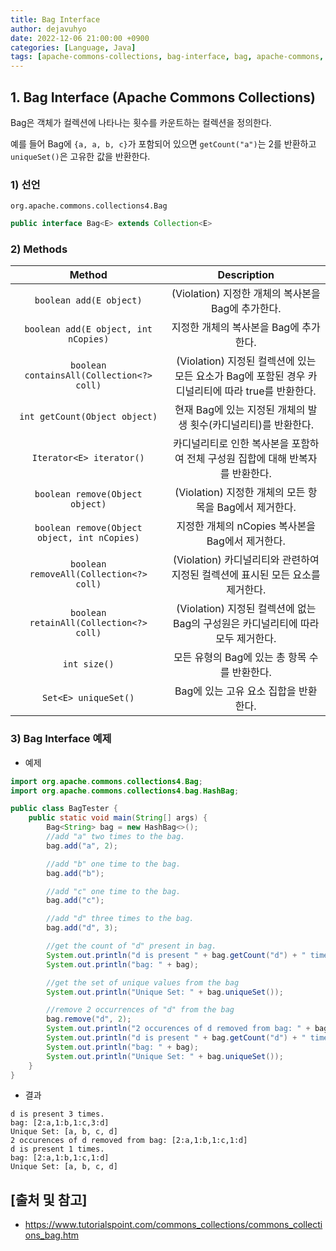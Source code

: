 ```yaml
---
title: Bag Interface
author: dejavuhyo
date: 2022-12-06 21:00:00 +0900
categories: [Language, Java]
tags: [apache-commons-collections, bag-interface, bag, apache-commons, apache-collections, apache-interface, commons-interface]
---
```


## 1. Bag Interface (Apache Commons Collections)
Bag은 객체가 컬렉션에 나타나는 횟수를 카운트하는 컬렉션을 정의한다.

예를 들어 Bag에 `{a, a, b, c}`가 포함되어 있으면 `getCount("a")`는 2를 반환하고 `uniqueSet()`은 고유한 값을 반환한다.

### 1) 선언
`org.apache.commons.collections4.Bag`

```java
public interface Bag<E> extends Collection<E>
```

### 2) Methods

| Method | Description |
|:-----:|:-----:|
| `boolean add(E object)` | (Violation) 지정한 개체의 복사본을 Bag에 추가한다. |
| `boolean add(E object, int nCopies)` | 지정한 개체의 복사본을 Bag에 추가한다. |
| `boolean containsAll(Collection<?> coll)` | (Violation) 지정된 컬렉션에 있는 모든 요소가 Bag에 포함된 경우 카디널리티에 따라 true를 반환한다. |
| `int getCount(Object object)` | 현재 Bag에 있는 지정된 개체의 발생 횟수(카디널리티)를 반환한다. |
| `Iterator<E> iterator()` | 카디널리티로 인한 복사본을 포함하여 전체 구성원 집합에 대해 반복자를 반환한다. |
| `boolean remove(Object object)` | (Violation) 지정한 개체의 모든 항목을 Bag에서 제거한다. |
| `boolean remove(Object object, int nCopies)` | 지정한 개체의 nCopies 복사본을 Bag에서 제거한다. |
| `boolean removeAll(Collection<?> coll)` | (Violation) 카디널리티와 관련하여 지정된 컬렉션에 표시된 모든 요소를 제거한다. |
| `boolean retainAll(Collection<?> coll)` | (Violation) 지정된 컬렉션에 없는 Bag의 구성원은 카디널리티에 따라 모두 제거한다. |
| `int size()` | 모든 유형의 Bag에 있는 총 항목 수를 반환한다. |
| `Set<E> uniqueSet()` | Bag에 있는 고유 요소 집합을 반환한다. |

### 3) Bag Interface 예제

* 예제

```java
import org.apache.commons.collections4.Bag;
import org.apache.commons.collections4.bag.HashBag;

public class BagTester {
    public static void main(String[] args) {
        Bag<String> bag = new HashBag<>();
        //add "a" two times to the bag.
        bag.add("a", 2);

        //add "b" one time to the bag.
        bag.add("b");

        //add "c" one time to the bag.
        bag.add("c");

        //add "d" three times to the bag.
        bag.add("d", 3);

        //get the count of "d" present in bag.
        System.out.println("d is present " + bag.getCount("d") + " times.");
        System.out.println("bag: " + bag);

        //get the set of unique values from the bag
        System.out.println("Unique Set: " + bag.uniqueSet());

        //remove 2 occurrences of "d" from the bag
        bag.remove("d", 2);
        System.out.println("2 occurences of d removed from bag: " + bag);
        System.out.println("d is present " + bag.getCount("d") + " times.");
        System.out.println("bag: " + bag);
        System.out.println("Unique Set: " + bag.uniqueSet());
    }
}
```

* 결과

```text
d is present 3 times.
bag: [2:a,1:b,1:c,3:d]
Unique Set: [a, b, c, d]
2 occurences of d removed from bag: [2:a,1:b,1:c,1:d]
d is present 1 times.
bag: [2:a,1:b,1:c,1:d]
Unique Set: [a, b, c, d]
```

## [출처 및 참고]
* <https://www.tutorialspoint.com/commons_collections/commons_collections_bag.htm>
